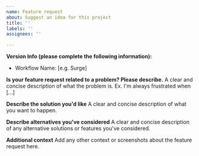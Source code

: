 ```yaml
---
name: Feature request
about: Suggest an idea for this project
title: ''
labels: ''
assignees: ''

---
```

**Version Info (please complete the following information):**
- Workflow Name: [e.g. Surge]

**Is your feature request related to a problem? Please describe.**
A clear and concise description of what the problem is. Ex. I'm always frustrated when [...]

**Describe the solution you'd like**
A clear and concise description of what you want to happen.

**Describe alternatives you've considered**
A clear and concise description of any alternative solutions or features you've considered.

**Additional context**
Add any other context or screenshots about the feature request here.
